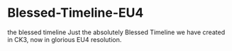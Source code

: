 # Blessed-Timeline-EU4
the blessed timeline
Just the absolutely Blessed Timeline we have created in CK3, now in glorious EU4 resolution.
